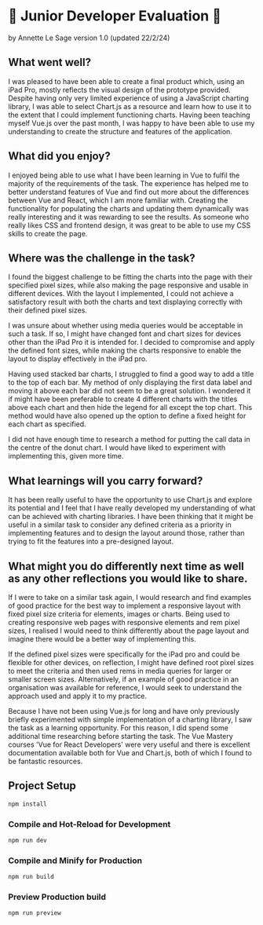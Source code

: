 # 👋 Junior Developer Evaluation 👋

by Annette Le Sage 
version 1.0 (updated 22/2/24)

## What went well?

I was pleased to have been able to create a final product which, using an iPad Pro, mostly reflects the visual design of the prototype provided. Despite having only very limited experience of using a JavaScript charting library, I was able to select Chart.js as a resource and learn how to use it to the extent that I could implement functioning charts. Having been teaching myself Vue.js over the past month, I was happy to have been able to use my understanding to create the structure and features of the application.

## What did you enjoy?

I enjoyed being able to use what I have been learning in Vue to fulfil the majority of the requirements of the task. The experience has helped me to better understand features of Vue and find out more about the differences between Vue and React, which I am more familiar with. Creating the functionality for populating the charts and updating them dynamically was really interesting and it was rewarding to see the results. As someone who really likes CSS and frontend design, it was great to be able to use my CSS skills to create the page.

## Where was the challenge in the task?

I found the biggest challenge to be fitting the charts into the page with their specified pixel sizes, while also making the page responsive and usable in different devices. With the layout I implemented, I could not achieve a satisfactory result with both the charts and text displaying correctly with their defined pixel sizes.

I was unsure about whether using media queries would be acceptable in such a task. If so, I might have changed font and chart sizes for devices other than the iPad Pro it is intended for. I decided to compromise and apply the defined font sizes, while making the charts responsive to enable the layout to display effectively in the iPad pro.

Having used stacked bar charts, I struggled to find a good way to add a title to the top of each bar. My method of only displaying the first data label and moving it above each bar did not seem to be a great solution. I wondered it if might have been preferable to create 4 different charts with the titles above each chart and then hide the legend for all except the top chart. This method would have also opened up the option to define a fixed height for each chart as specified.

I did not have enough time to research a method for putting the call data in the centre of the donut chart. I would have liked to experiment with implementing this, given more time.

## What learnings will you carry forward?

It has been really useful to have the opportunity to use Chart.js and explore its potential and I feel that I have really developed my understanding of what can be achieved with charting libraries. I have been thinking that it might be useful in a similar task to consider any defined criteria as a priority in implementing features and to design the layout around those, rather than trying to fit the features into a pre-designed layout.

## What might you do differently next time as well as any other reflections you would like to share.

If I were to take on a similar task again, I would research and find examples of good practice for the best way to implement a responsive layout with fixed pixel size criteria for elements, images or charts. Being used to creating responsive web pages with responsive elements and rem pixel sizes, I realised I would need to think differently about the page layout and imagine there would be a better way of implementing this.

If the defined pixel sizes were specifically for the iPad pro and could be flexible for other devices, on reflection, I might have defined root pixel sizes to meet the criteria and then used rems in media queries for larger or smaller screen sizes. Alternatively, if an example of good practice in an organisation was available for reference, I would seek to understand the approach used and apply it to my practice.

Because I have not been using Vue.js for long and have only previously briefly experimented with simple implementation of a charting library, I saw the task as a learning opportunity. For this reason, I did spend some additional time researching before starting the task. The Vue Mastery courses 'Vue for React Developers' were very useful and there is excellent documentation available both for Vue and Chart.js, both of which I found to be fantastic resources.

## Project Setup

```sh
npm install
```

### Compile and Hot-Reload for Development

```sh
npm run dev
```

### Compile and Minify for Production

```sh
npm run build
```
### Preview Production build

```sh
npm run preview
```
